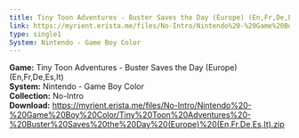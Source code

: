 ```yaml
---
title: Tiny Toon Adventures - Buster Saves the Day (Europe) (En,Fr,De,Es,It)
link: https://myrient.erista.me/files/No-Intro/Nintendo%20-%20Game%20Boy%20Color/Tiny%20Toon%20Adventures%20-%20Buster%20Saves%20the%20Day%20(Europe)%20(En,Fr,De,Es,It).zip
type: single1
System: Nintendo - Game Boy Color
---
```

<b>Game:</b> Tiny Toon Adventures - Buster Saves the Day (Europe) (En,Fr,De,Es,It)<br>
<b>System:</b> Nintendo - Game Boy Color<br>
<b>Collection:</b> No-Intro<br>
<b>Download:</b> https://myrient.erista.me/files/No-Intro/Nintendo%20-%20Game%20Boy%20Color/Tiny%20Toon%20Adventures%20-%20Buster%20Saves%20the%20Day%20(Europe)%20(En,Fr,De,Es,It).zip